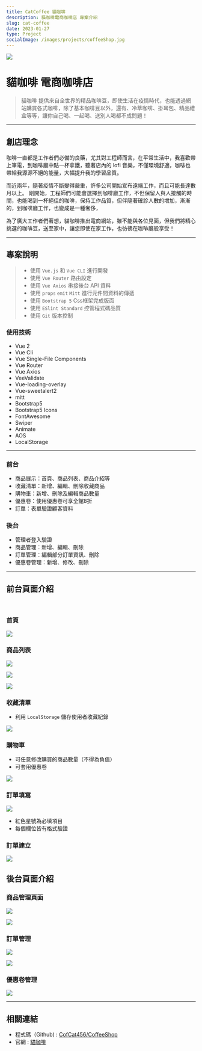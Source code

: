 ```yaml
---
title: CatCoffee 貓咖啡
description: 貓咖啡電商咖啡店 專案介紹
slug: cat-coffee
date: 2023-01-27
type: Project
socialImage: /images/projects/coffeeShop.jpg
---
```


![](https://user-images.githubusercontent.com/93901409/164472984-b24ec430-cbcf-451d-ab41-c5721304455f.png)

# 貓咖啡 電商咖啡店
> 貓咖啡 提供來自全世界的精品咖啡豆，即使生活在疫情時代，也能透過網站購買各式咖啡，除了基本咖啡豆以外，還有、冷萃咖啡、掛耳包、精品禮盒等等，讓你自己喝、一起喝、送別人喝都不成問題！

---

## 創店理念
咖啡一直都是工作者們必備的良藥，尤其對工程師而言，在平常生活中，我喜歡帶上筆電，到咖啡廳中點一杯拿鐵，聽著店內的 lofi 音樂，不僅環境舒適，咖啡也帶給我源源不絕的能量，大幅提升我的學習品質。

而近兩年，隨著疫情不斷變得嚴重，許多公司開始宣布遠端工作，而且可能長達數月以上。
剛開始，工程師們可能會選擇到咖啡廳工作，不但保留人與人接觸的時間，也能喝到一杯絕佳的咖啡，保持工作品質，但伴隨著確診人數的增加，漸漸的，到咖啡廳工作，也變成是一種奢侈，

為了廣大工作者們著想，貓咖啡推出電商網站，雖不能與各位見面，但我們將精心挑選的咖啡豆，送至家中，讓您即使在家工作，也彷彿在咖啡廳般享受！

---

## 專案說明
> * 使用 ` Vue.js ` 和 ` Vue CLI ` 進行開發
> * 使用 ` Vue Router ` 路由設定
> * 使用 ` Vue Axios ` 串接後台 API 資料
> * 使用 ` props ` ` emit ` ` Mitt ` 進行元件間資料的傳遞
> * 使用 ` Bootstrap 5 ` Css框架完成版面
> * 使用 ` ESlint Standard ` 控管程式碼品質
> * 使用 ` Git ` 版本控制

### 使用技術

* Vue 2
* Vue Cli
* Vue Single-File Components
* Vue Router
* Vue Axios
* VeeValidate
* Vue-loading-overlay
* Vue-sweetalert2
* mitt
* Bootstrap5
* Bootstrap5 Icons
* FontAwesome
* Swiper
* Animate
* AOS
* LocalStorage

---

### 前台
* 商品展示：首頁、商品列表、商品介紹等
* 收藏清單：新增、編輯、刪除收藏商品
* 購物車：新增、刪除及編輯商品數量
* 優惠卷：使用優惠卷可享全館8折
* 訂單：表單驗證顧客資料

### 後台
* 管理者登入驗證
* 商品管理：新增、編輯、刪除
* 訂單管理：編輯部分訂單資訊、刪除
* 優惠卷管理：新增、修改、刪除

---

## 前台頁面介紹

<br />

### 首頁 

![](https://user-images.githubusercontent.com/93901409/164472984-b24ec430-cbcf-451d-ab41-c5721304455f.png)

### 商品列表

![](https://user-images.githubusercontent.com/93901409/164473643-2c3efcaf-b983-4795-9694-869b5ddd3a10.png)

![](https://user-images.githubusercontent.com/93901409/164473703-c402f6d1-eec7-44d2-8a64-94ad5e878564.png)

![](https://user-images.githubusercontent.com/93901409/164473716-340e0490-6886-4aff-8787-5557c8b2cc34.png)

### 收藏清單
* 利用 ` LocalStorage ` 儲存使用者收藏紀錄

![](https://user-images.githubusercontent.com/93901409/164474042-a0c95f5d-2526-4c5f-988e-85bcad27f2eb.png)

### 購物車
* 可任意修改購買的商品數量（不得為負值）
* 可套用優惠卷

![](https://user-images.githubusercontent.com/93901409/164474819-097cfb24-60a1-451a-a496-64accf8e364f.png)

### 訂單填寫

![](https://user-images.githubusercontent.com/93901409/164475904-4a4fb95b-c68e-4bcd-a3d4-d8a46131fe4d.png)

* 紅色星號為必填項目
* 每個欄位皆有格式驗證

### 訂單建立

![](https://user-images.githubusercontent.com/93901409/164476506-c20fb3f0-8eb8-4428-9030-99abdf746adb.png)

## 後台頁面介紹

### 商品管理頁面

![](https://user-images.githubusercontent.com/93901409/164477455-5b799d00-6d11-4fb0-a91c-7aac72a043de.png)

![](https://user-images.githubusercontent.com/93901409/164477524-426d61aa-bbfb-4f0a-9bd5-e7980680865c.png)

### 訂單管理

![](https://user-images.githubusercontent.com/93901409/164477839-0727af3a-cfe2-4d86-afb9-d41408565c00.png)

![](https://user-images.githubusercontent.com/93901409/164477939-3ae0e8db-4bdd-4593-bf9a-8ffd737e61c1.png)

### 優惠卷管理

![](https://user-images.githubusercontent.com/93901409/164478123-84e56677-62fe-4cf8-9931-d7d80c1776d1.png)

---

## 相關連結

- 程式碼（Github) : [CofCat456/CoffeeShop](https://github.com/CofCat456/coffeeShop)
- 官網 : [貓咖啡](https://cofcat456.github.io/coffeeShop/#/)